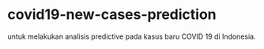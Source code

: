 # covid19-new-cases-prediction
untuk melakukan analisis predictive pada kasus baru COVID 19 di Indonesia.
